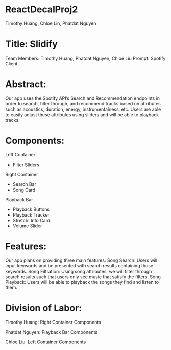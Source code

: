 # ReactDecalProj2
Timothy Huang, Chloe Lin, Phatdat Nguyen

# Title: Slidify

Team Members: Timothy Huang, Phatdat Nguyen, Chloe Liu
Prompt: Spotify Client

# Abstract:

Our app uses the Spotify API’s Search and Recommendation endpoints in order to search, filter through, and recommend tracks based on attributes such as acoustics, duration, energy, instrumentalness, etc. Users are able to easily adjust these attributes using sliders and will be able to playback tracks.

# Components:

Left Container
- Filter Sliders

Right Container
- Search Bar
- Song Card

Playback Bar
- Playback Buttons
- Playback Tracker
- Stretch: Info Card
- Volume Slider

# Features:

Our app plans on providing three main features:
Song Search: Users will input keywords and be presented with search results containing those keywords.
Song Filtration: Using song attributes, we will filter through search results such that users only see music that satisfy the filters.
Song Playback: Users will be able to playback the songs they find and listen to them.

# Division of Labor:

Timothy Huang: Right Container Components

Phatdat Nguyen: Playback Bar Components
 
Chloe Liu: Left Container Components

